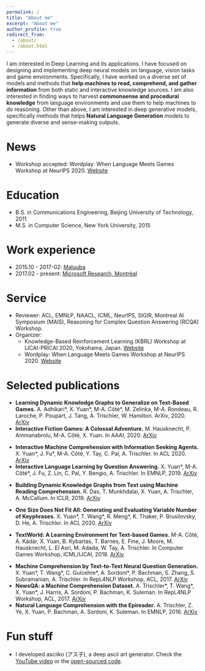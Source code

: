 ```yaml
---
permalink: /
title: "About me"
excerpt: "About me"
author_profile: true
redirect_from: 
  - /about/
  - /about.html
---
```

I am interested in Deep Learning and its applications. I have focused on designing and implementing deep neural models on language, vision tasks and game environments. Specifically, I have worked on a diverse set of models and methods that **help machines to read, comprehend, and gather information** from both static and interactive knowledge sources. I am also interested in finding ways to harvest **commonsense and procedural knowledge** from language environments and use them to help machines to do reasoning. Other than above, I am interested in deep generative models, specifically methods that helps **Natural Language Generation** models to generate diverse and sense-making outputs.

News
======
* Workshop accepted: Wordplay: When Language Meets Games Workshop at NeurIPS 2020. [Website](https://wordplay-workshop.github.io/)

Education
======
* B.S. in Communications Engineering, Beijing University of Technology, 2011
* M.S. in Computer Science, New York University, 2015

Work experience
======
* 2015.10 - 2017-02: [Maluuba](https://en.wikipedia.org/wiki/Maluuba)
* 2017.02 - present: [Microsoft Research, Montréal](https://www.microsoft.com/en-us/research/lab/microsoft-research-montreal/)

Service
======
* Reviewer: ACL, EMNLP, NAACL, ICML, NeurIPS, SIGIR, Montreal AI Symposium (MAIS), Reasoning for Complex Question Answering (RCQA) Workshop.
* Organizer: 
  * Knowledge-Based Reinforcement Learning (KBRL) Workshop at IJCAI-PRICAI 2020, Yokohama, Japan. [Website](https://kbrl.github.io/)
  * Wordplay: When Language Meets Games Workshop at NeurIPS 2020. [Website](https://wordplay-workshop.github.io/)

Selected publications
======
* **Learning Dynamic Knowledge Graphs to Generalize on Text-Based Games.** A. Adhikari\*, X. Yuan\*, M-A. Côté\*, M. Zelinka, M-A. Rondeau, R. Laroche, P. Poupart, J. Tang, A. Trischler, W. Hamilton. ArXiv, 2020. [ArXiv](https://arxiv.org/abs/2002.09127/)
* **Interactive Fiction Games: A Colossal Adventure.** M. Hausknecht, P. Ammanabrolu, M-A. Côté, X. Yuan. In AAAI, 2020. [ArXiv](https://arxiv.org/abs/1909.05398)
<!-- * Building Dynamic Knowledge Graphs from Text-based Games. M. Zelinka*, X. Yuan*, M-A. Côté*, R. Laroche, A. Trischler. In Graph Representation Learning Workshop, NeurIPS, 2019. -->
* **Interactive Machine Comprehension with Information Seeking Agents.** X. Yuan\*, J. Fu\*, M-A. Côté, Y. Tay, C. Pal, A. Trischler. In ACL 2020. [ArXiv](https://arxiv.org/abs/1908.10449)
* **Interactive Language Learning by Question Answering.** X. Yuan\*, M-A. Côté\*, J. Fu, Z. Lin, C. Pal, Y. Bengio, A. Trischler. In EMNLP, 2019. [ArXiv](https://arxiv.org/abs/1908.10909)
<!-- * Does Order Matter? An Empirical Study on Generating Multiple Keyphrases as a Sequence. R. Meng, XIngdi Yuan, T. Wang, Peter Brusilovsky, A. Trischler, Daqing He. ArXiv, 2019. -->
<!-- * Simple and Effective Curriculum Pointer-Generator Networks for Reading Comprehension over Long Narratives. Y. Tay, Shuohang Wang, Luu Anh Tuan, J. Fu, Minh C Phan, X. Yuan, Jinfeng Rao, Siu Cheung Hui, Aston Zhang. In ACL, 2019. -->
* **Building Dynamic Knowledge Graphs from Text using Machine Reading Comprehension.** R. Das, T. Munkhdalai, X. Yuan, A. Trischler, A. McCallum. In ICLR, 2019. [ArXiv](https://arxiv.org/abs/1810.05682)
<!-- * Towards Solving Text-based Games by Producing Adaptive Action Spaces. Ruo Yu Tao, M-A. Côté, X. Yuan, Layla El Asri. In Wordplay: Reinforcement and Language Learning in Text-based Games Workshop, NeurIPS, 2018. -->
* **One Size Does Not Fit All: Generating and Evaluating Variable Number of Keyphrases.** X. Yuan\*, T. Wang\*, R. Meng\*, K. Thaker, P. Brusilovsky, D. He, A. Trischler. In ACL 2020. [ArXiv](https://arxiv.org/abs/1810.05241)
<!-- * Counting to Explore and Generalize in Text-based Games. X. Yuan*, M-A. Côté*, A. Sordoni, R. Laroche, Remi Tachet des Combes, M. Hausknecht, A. Trischler. In European Workshop on Reinforcement Learning (EWRL), 2018. -->
* **TextWorld: A Learning Environment for Text-based Games.** M-A. Côté, Á. Kádár, X. Yuan, B. Kybartas, T. Barnes, E. Fine, J. Moore, M. Hausknecht, L. El Asri, M. Adada, W. Tay, A. Trischler. In Computer Games Workshop, ICML/IJCAI, 2018. [ArXiv](https://arxiv.org/abs/1806.11532)
<!-- * Rapid Adaptation with Conditionally Shifted Neurons. T. Munkhdalai, X. Yuan, Soroush Mehri, A. Trischler. In ICML, 2018. -->
<!-- * Neural Models for Key Phrase Detection and Question Generation. Sandeep Subramanian, T. Wang, X. Yuan, S. Zhang, A. Trischler, Y. Bengio. In Workshop on Machine Reading for Question Answering, ACL, 2018. -->
<!-- * A Joint Model for Question Answering and Question Generation. T. Wang*, X. Yuan*, A. Trischler. In Workshop on Learning to Generate Natural Language, ICML, 2017. -->
* **Machine Comprehension by Text-to-Text Neural Question Generation.** X. Yuan\*, T. Wang\*, C. Gulcehre\*, A. Sordoni\*, P. Bachman, S. Zhang, S. Subramanian, A. Trischler. In RepL4NLP Workshop, ACL, 2017. [ArXiv](https://arxiv.org/abs/1705.02012)
* **NewsQA: a Machine Comprehension Dataset.** A. Trischler\*, T. Wang\*, X. Yuan\*, J. Harris, A. Sordoni, P. Bachman, K. Suleman. In RepL4NLP Workshop, ACL, 2017. [ArXiv](https://arxiv.org/abs/1611.09830)
* **Natural Language Comprehension with the Epireader.** A. Trischler, Z. Ye, X. Yuan, P. Bachman, A. Sordoni, K. Suleman. In EMNLP, 2016. [ArXiv](https://arxiv.org/abs/1606.02270)
<!-- * A Parallel- Hierarchical Model for Machine Comprehension on Sparse Data. A. Trischler*, Zheng Ye*, X. Yuan, Jing He, Philip Bachman, and Kaheer Suleman. In ACL, 2016. -->

Fun stuff
=====
* I developed asciiko (アス子), a deep ascii art generator. Check the [YouTube video](https://www.youtube.com/watch?v=_pJyuo-ivR4) or the [open-sourced code](https://github.com/xingdi-eric-yuan/asciiko).
